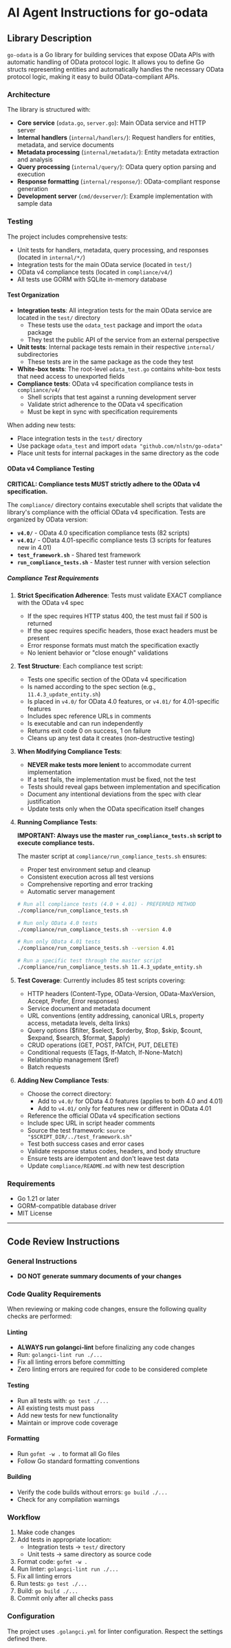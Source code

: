 # AI Agent Instructions for go-odata

## Library Description

`go-odata` is a Go library for building services that expose OData APIs with automatic handling of OData protocol logic. It allows you to define Go structs representing entities and automatically handles the necessary OData protocol logic, making it easy to build OData-compliant APIs.

### Architecture

The library is structured with:
- **Core service** (`odata.go`, `server.go`): Main OData service and HTTP server
- **Internal handlers** (`internal/handlers/`): Request handlers for entities, metadata, and service documents
- **Metadata processing** (`internal/metadata/`): Entity metadata extraction and analysis
- **Query processing** (`internal/query/`): OData query option parsing and execution
- **Response formatting** (`internal/response/`): OData-compliant response generation
- **Development server** (`cmd/devserver/`): Example implementation with sample data

### Testing

The project includes comprehensive tests:
- Unit tests for handlers, metadata, query processing, and responses (located in `internal/*/`)
- Integration tests for the main OData service (located in `test/`)
- OData v4 compliance tests (located in `compliance/v4/`)
- All tests use GORM with SQLite in-memory database

#### Test Organization

- **Integration tests**: All integration tests for the main OData service are located in the `test/` directory
  - These tests use the `odata_test` package and import the `odata` package
  - They test the public API of the service from an external perspective
- **Unit tests**: Internal package tests remain in their respective `internal/` subdirectories
  - These tests are in the same package as the code they test
- **White-box tests**: The root-level `odata_test.go` contains white-box tests that need access to unexported fields
- **Compliance tests**: OData v4 specification compliance tests in `compliance/v4/`
  - Shell scripts that test against a running development server
  - Validate strict adherence to the OData v4 specification
  - Must be kept in sync with specification requirements

When adding new tests:
- Place integration tests in the `test/` directory
- Use package `odata_test` and import `odata "github.com/nlstn/go-odata"`
- Place unit tests for internal packages in the same directory as the code

#### OData v4 Compliance Testing

**CRITICAL: Compliance tests MUST strictly adhere to the OData v4 specification.**

The `compliance/` directory contains executable shell scripts that validate the library's compliance with the official OData v4 specification. Tests are organized by OData version:

- **`v4.0/`** - OData 4.0 specification compliance tests (82 scripts)
- **`v4.01/`** - OData 4.01-specific compliance tests (3 scripts for features new in 4.01)
- **`test_framework.sh`** - Shared test framework
- **`run_compliance_tests.sh`** - Master test runner with version selection

##### Compliance Test Requirements

1. **Strict Specification Adherence**: Tests must validate EXACT compliance with the OData v4 spec
   - If the spec requires HTTP status 400, the test must fail if 500 is returned
   - If the spec requires specific headers, those exact headers must be present
   - Error response formats must match the specification exactly
   - No lenient behavior or "close enough" validations

2. **Test Structure**: Each compliance test script:
   - Tests one specific section of the OData v4 specification
   - Is named according to the spec section (e.g., `11.4.3_update_entity.sh`)
   - Is placed in `v4.0/` for OData 4.0 features, or `v4.01/` for 4.01-specific features
   - Includes spec reference URLs in comments
   - Is executable and can run independently
   - Returns exit code 0 on success, 1 on failure
   - Cleans up any test data it creates (non-destructive testing)

3. **When Modifying Compliance Tests**:
   - **NEVER make tests more lenient** to accommodate current implementation
   - If a test fails, the implementation must be fixed, not the test
   - Tests should reveal gaps between implementation and specification
   - Document any intentional deviations from the spec with clear justification
   - Update tests only when the OData specification itself changes

4. **Running Compliance Tests**:
   
   **IMPORTANT: Always use the master `run_compliance_tests.sh` script to execute compliance tests.**
   
   The master script at `compliance/run_compliance_tests.sh` ensures:
   - Proper test environment setup and cleanup
   - Consistent execution across all test versions
   - Comprehensive reporting and error tracking
   - Automatic server management
   
   ```bash
   # Run all compliance tests (4.0 + 4.01) - PREFERRED METHOD
   ./compliance/run_compliance_tests.sh
   
   # Run only OData 4.0 tests
   ./compliance/run_compliance_tests.sh --version 4.0
   
   # Run only OData 4.01 tests
   ./compliance/run_compliance_tests.sh --version 4.01
   
   # Run a specific test through the master script
   ./compliance/run_compliance_tests.sh 11.4.3_update_entity.sh
   ```

5. **Test Coverage**: Currently includes 85 test scripts covering:
   - HTTP headers (Content-Type, OData-Version, OData-MaxVersion, Accept, Prefer, Error responses)
   - Service document and metadata document
   - URL conventions (entity addressing, canonical URLs, property access, metadata levels, delta links)
   - Query options ($filter, $select, $orderby, $top, $skip, $count, $expand, $search, $format, $apply)
   - CRUD operations (GET, POST, PATCH, PUT, DELETE)
   - Conditional requests (ETags, If-Match, If-None-Match)
   - Relationship management ($ref)
   - Batch requests

6. **Adding New Compliance Tests**:
   - Choose the correct directory:
     - Add to `v4.0/` for OData 4.0 features (applies to both 4.0 and 4.01)
     - Add to `v4.01/` only for features new or different in OData 4.01
   - Reference the official OData v4 specification sections
   - Include spec URL in script header comments
   - Source the test framework: `source "$SCRIPT_DIR/../test_framework.sh"`
   - Test both success cases and error cases
   - Validate response status codes, headers, and body structure
   - Ensure tests are idempotent and don't leave test data
   - Update `compliance/README.md` with new test description

### Requirements

- Go 1.21 or later
- GORM-compatible database driver
- MIT License

---

## Code Review Instructions

### General Instructions

- **DO NOT generate summary documents of your changes**

### Code Quality Requirements

When reviewing or making code changes, ensure the following quality checks are performed:

#### Linting
- **ALWAYS run golangci-lint** before finalizing any code changes
- Run: `golangci-lint run ./...`
- Fix all linting errors before committing
- Zero linting errors are required for code to be considered complete

#### Testing
- Run all tests with: `go test ./...`
- All existing tests must pass
- Add new tests for new functionality
- Maintain or improve code coverage

#### Formatting
- Run `gofmt -w .` to format all Go files
- Follow Go standard formatting conventions

#### Building
- Verify the code builds without errors: `go build ./...`
- Check for any compilation warnings

### Workflow

1. Make code changes
2. Add tests in appropriate location:
   - Integration tests → `test/` directory
   - Unit tests → same directory as source code
3. Format code: `gofmt -w .`
4. Run linter: `golangci-lint run ./...`
5. Fix all linting errors
6. Run tests: `go test ./...`
7. Build: `go build ./...`
8. Commit only after all checks pass

### Configuration

The project uses `.golangci.yml` for linter configuration. Respect the settings defined there.
